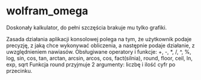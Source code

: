 # wolfram_omega
Doskonały kalkulator, do pełni szczęścia brakuje mu tylko grafiki.

Zasada działania aplikacji konsolowej polega na tym, że użytkownik podaje precyzję,
z jaką chce wykonywać obliczenia, a następnie podaje działanie, z uwzględnieniem nawiasów.
Obsługiwane operatory i funkcje:
+, -, *, /, ^, %, log, sin, cos, tan, arctan, arcsin, arcos, cos, fact(silnia), round, floor, ceil, ln, exp, sqrt
Funkcja round przyjmuje 2 argumenty: liczbę i ilość cyfr po przecinku.

